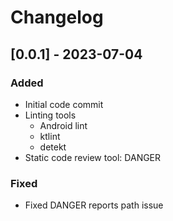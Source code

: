 # Changelog

## [0.0.1] - 2023-07-04

### Added

- Initial code commit
- Linting tools
  - Android lint
  - ktlint
  - detekt
- Static code review tool: DANGER

### Fixed
- Fixed DANGER reports path issue

[unreleased]: https://github.com/rajunigadi/MVVMExample/compare/v0.0.1
